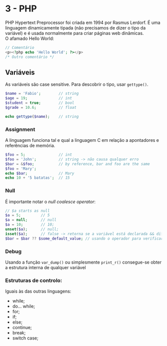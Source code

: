 # 3 - PHP

PHP Hypertext Preprocessor foi criada em 1994 por Rasmus Lerdorf. É uma linguagem dinamicamente tipada (não precisamos de dizer o tipo da variável) e é usada normalmente para criar páginas web dinâmicas. <br>
O afamado Hello World:

```php
// Comentário
<p><?php echo 'Hello World'; ?></p>
/* Outro comentário */
```

## Variáveis

As variáveis são case sensitive. Para descobrir o tipo, usar `gettype()`.

```php
$name = 'Fabio';        // string
$age = 19;              // int
$student = true;        // bool
$grade = 10.6;          // float

echo gettype($name);    // string
```

### Assignment

A linguagem funciona tal e qual a linguagem C em relação a apontadores e referências de memória.

```php
$foo = 5;               // int
$foo = 'John';          // string -> não causa qualquer erro
$bar = &$foo;           // by reference, bar and foo are the same
$foo = 'Mary';
echo $bar;              // Mary
echo 10 + '5 batatas';  // 15
```

### Null

É importante notar o *null coalesce operator*:

```php
// $a starts as null
$a = 5;         // 5
$a = null;      // null
$a = 10;        // 10;
unset($a);      // null;
isset($a);      // false -> retorna se a variável está declarada && diferente de null
$bar = $bar ?? $some_default_value; // usando o operador para verificar a aceitar a variável
```

### Debug

Usando a função `var_dump()` ou simplesmente `print_r()` consegue-se obter a estrutura interna de qualquer variável

### Estruturas de controlo:

Iguais às das outras linguagens:

- while;
- do... while;
- for;
- if;
- else;
- continue;
- break;
- switch case;
